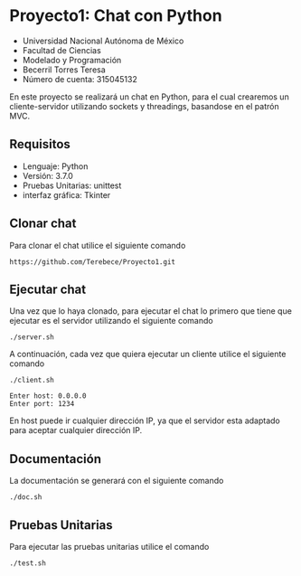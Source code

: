 # Proyecto1: Chat con Python

* Universidad Nacional Autónoma de México
* Facultad de Ciencias
* Modelado y Programación
* Becerril Torres Teresa
* Número de cuenta: 315045132

En este proyecto se realizará un chat en Python, para el cual crearemos
un cliente-servidor utilizando sockets y threadings, basandose en el patrón MVC.

## Requisitos

* Lenguaje: Python
* Versión: 3.7.0
* Pruebas Unitarias: unittest
* interfaz gráfica: Tkinter

## Clonar chat
Para clonar el chat utilice el siguiente comando

    https://github.com/Terebece/Proyecto1.git

## Ejecutar chat
Una vez que lo haya clonado, para ejecutar el chat lo primero que tiene que
ejecutar es el servidor utilizando el siguiente comando

    ./server.sh 

A continuación, cada vez que quiera ejecutar un cliente utilice el siguiente
comando

    ./client.sh
    
    Enter host: 0.0.0.0
    Enter port: 1234

En host puede ir cualquier dirección IP, ya que el servidor esta adaptado para
aceptar cualquier dirección IP.

## Documentación

La documentación se generará con el siguiente comando

    ./doc.sh

## Pruebas Unitarias

Para ejecutar las pruebas unitarias utilice el comando

    ./test.sh
